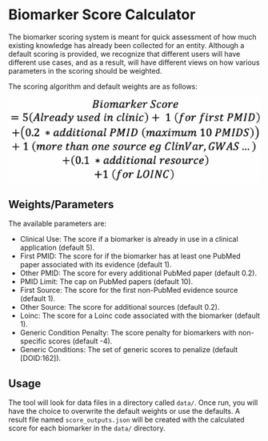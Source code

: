 # Biomarker Score Calculator

The biomarker scoring system is meant for quick assessment of how much existing knowledge has already been collected for an entity. Although a default scoring is provided, we recognize that different users will have different use cases, and as a result, will have different views on how various parameters in the scoring should be weighted.

The scoring algorithm and default weights are as follows: 

![Default Algorithm](./imgs/biomarker_scoring.png)

## Weights/Parameters

The available parameters are: 

- Clinical Use: The score if a biomarker is already in use in a clinical application (default 5).
- First PMID: The score for if the biomarker has at least one PubMed paper associated with its evidence (default 1).
- Other PMID: The score for every additional PubMed paper (default 0.2).
- PMID Limit: The cap on PubMed papers (default 10). 
- First Source: The score for the first non-PubMed evidence source (default 1).
- Other Source: The score for additional sources (default 0.2).
- Loinc: The score for a Loinc code associated with the biomarker (default 1).
- Generic Condition Penalty: The score penalty for biomarkers with non-specific scores (default -4).
- Generic Conditions: The set of generic scores to penalize (default [DOID:162]).

## Usage

The tool will look for data files in a directory called `data/`. Once run, you will have the choice to overwrite the default weights or use the defaults. A result file named `score_outputs.json` will be created with the calculated score for each biomarker in the `data/` directory.
